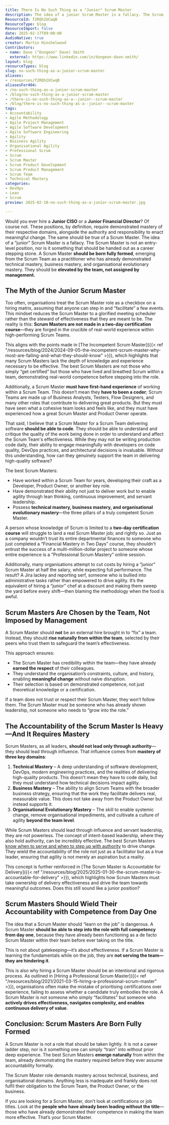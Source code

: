 ```yaml
---
title: There Is No Such Thing as a "Junior" Scrum Master
description: The idea of a junior Scrum Master is a fallacy. The Scrum Master is not an entry-level position and should be born fully formed!
ResourceId: f2RQh2UCwqB
ResourceType: blog
ResourceImport: false
date: 2025-02-17T09:00:00
AudioNative: true
creator: Martin Hinshelwood
Contributors:
- name: Dave ("Dungeon" Dave) Smith
  external: https://www.linkedin.com/in/dungeon-dave-smith/
layout: blog
resourceTypes: blog
slug: no-such-thing-as-a-junior-scrum-master
aliases:
- /resources/f2RQh2UCwqB
aliasesFor404:
- /no-such-thing-as-a-junior-scrum-master
- /blog/no-such-thing-as-a-junior-scrum-master
- /there-is-no-such-thing-as-a--junior--scrum-master
- /blog/there-is-no-such-thing-as-a--junior--scrum-master
tags:
- Accountability
- Agile Methodology
- Agile Project Management
- Agile Software Development
- Agile Software Engineering
- Agility
- Business Agility
- Organisational Agility
- Professional Scrum
- Scrum
- Scrum Master
- Scrum Product Development
- Scrum Product Management
- Scrum Team
- Technical Mastery
categories:
- DevOps
- Lean
- Scrum
preview: 2025-02-10-no-such-thing-as-a-junior-scrum-master.jpg

---
```

Would you ever hire a **Junior CISO** or a **Junior Financial Director**? Of course not. These positions, by definition, require demonstrated mastery of their respective domains, alongside the authority and responsibility to enact meaningful change. The same should be true of a Scrum Master. The idea of a “junior” Scrum Master is a fallacy. The Scrum Master is not an entry-level position, nor is it something that should be handed out as a career stepping stone. A Scrum Master **should be born fully formed**, emerging from the Scrum Team as a practitioner who has already demonstrated technical mastery, business mastery, and organisational evolutionary mastery. They should be **elevated by the team, not assigned by management.**

## The Myth of the Junior Scrum Master

Too often, organisations treat the Scrum Master role as a checkbox on a hiring matrix, assuming that anyone can step in and “facilitate” a few events. This mindset reduces the Scrum Master to a glorified meeting scheduler rather than the steward of effectiveness that they are meant to be. The reality is this: **Scrum Masters are not made in a two-day certification course**—they are forged in the crucible of real-world experience within high-performing Scrum Teams.

This aligns with the points made in [The Incompetent Scrum Master]({{< ref "/resources/blog/2024/2024-09-05-the-incompetent-scrum-master-why-most-are-failing-and-what-they-should-know" >}}), which highlights that many Scrum Masters lack the depth of knowledge and experience necessary to be effective. The best Scrum Masters are not those who simply “get certified” but those who have lived and breathed Scrum within a team, demonstrating real-world competence before stepping into the role.

Additionally, a Scrum Master **must have first-hand experience** of working within a Scrum Team. This doesn’t mean they **have to been a coder**; Scrum Teams are made up of Business Analysts, Testers, Flow Designers, and many other roles that contribute to delivering great products. But they must have seen what a cohesive team looks and feels like, and they must have experienced how a great Scrum Master and Product Owner operate.

That said, I believe that a Scrum Master for a Scrum Team delivering software **should be able to code**. They should be able to understand and critique the quality of the work being done in order to understand and affect the Scrum Team's effectiveness. While they may not be writing production code daily, their ability to engage meaningfully with developers on code quality, DevOps practices, and architectural decisions is invaluable. Without this understanding, how can they genuinely support the team in delivering high-quality software?

The best Scrum Masters:

- Have worked within a Scrum Team for years, developing their craft as a Developer, Product Owner, or another key role.
- Have demonstrated their ability not just to deliver work but to enable agility through lean thinking, continuous improvement, and servant leadership.
- Possess **technical mastery, business mastery, and organisational evolutionary mastery**—the three pillars of a truly competent Scrum Master.

A person whose knowledge of Scrum is limited to a **two-day certification course** will struggle to land a real Scrum Master job; and rightly so. Just as a company wouldn’t trust its entire departmental finances to someone who just completed a “Financial Mastery in Two Days” course, they shouldn’t entrust the success of a multi-million-dollar project to someone whose entire experience is a “Professional Scrum Mastery” online session.

Additionally, many organisations attempt to cut costs by hiring a “junior” Scrum Master at half the salary, while expecting full performance. The result? A Jira lackey and reporting serf, someone who is bullied into administrative tasks rather than empowered to drive agility. It’s the equivalent of hiring a “junior” chef at a discount and making them sweep the yard before every shift—then blaming the methodology when the food is awful.

## Scrum Masters Are Chosen by the Team, Not Imposed by Management

A Scrum Master should **not** be an external hire brought in to “fix” a team. Instead, they should **rise naturally from within the team**, selected by their peers who trust them to safeguard the team’s effectiveness.

This approach ensures:

- The Scrum Master has credibility within the team—they have already **earned the respect** of their colleagues.
- They understand the organisation’s constraints, culture, and history, enabling **meaningful change** without naive disruption.
- Their selection is based on demonstrated competence, not just theoretical knowledge or a certification.

If a team does not trust or respect their Scrum Master, they won’t follow them. The Scrum Master must be someone who has already shown leadership, not someone who needs to “grow into the role.”

## The Accountability of the Scrum Master Is Heavy—And It Requires Mastery

Scrum Masters, as all leaders, **should not lead only through authority**—they should lead through influence. That influence comes from **mastery of three key domains**:

1. **Technical Mastery** – A deep understanding of software development, DevOps, modern engineering practices, and the realities of delivering high-quality products. This doesn’t mean they have to code daily, but they must understand how technical decisions impact agility.
2. **Business Mastery** – The ability to align Scrum Teams with the broader business strategy, ensuring that the work they facilitate delivers real, measurable value. This does not take away from the Product Owner but instead supports it.
3. **Organisational Evolutionary Mastery** – The skill to enable systemic change, remove organisational impediments, and cultivate a culture of agility **beyond the team level**.

While Scrum Masters should lead through influence and servant leadership, they are not powerless. The concept of intent-based leadership, where they also hold authority, can be incredibly effective. The best Scrum Masters [know when to serve and when to step up with authority](https://www.scrum.org/resources/blog/your-next-scrum-master-should-be-your-manager) to drive change. They wield the accountability of the role not just as a facilitator but as a true leader, ensuring that agility is not merely an aspiration but a reality.

This concept is further reinforced in [The Scrum Master is Accountable for Delivery]({{< ref "/resources/blog/2025/2025-01-30-the-scrum-master-is-accountable-for-delivery" >}}), which highlights how Scrum Masters must take ownership of delivery effectiveness and drive the team towards meaningful outcomes. Does this still sound like a junior position?

## Scrum Masters Should Wield Their Accountability with Competence from Day One

The idea that a Scrum Master should “learn on the job” is dangerous. A Scrum Master **should be able to step into the role with full competency from day one**, because they have already been functioning as a de facto Scrum Master within their team before ever taking on the title.

This is not about gatekeeping—it’s about effectiveness. If a Scrum Master is learning the fundamentals while on the job, they are **not serving the team—they are hindering it**.

This is also why hiring a Scrum Master should be an intentional and rigorous process. As outlined in [Hiring a Professional Scrum Master]({{< ref "/resources/blog/2021/2021-03-15-hiring-a-professional-scrum-master" >}}), organisations often make the mistake of prioritising certifications over experience, failing to assess whether a candidate truly embodies the role. A Scrum Master is not someone who simply “facilitates” but someone who **actively drives effectiveness, navigates complexity, and enables continuous delivery of value**.

## Conclusion: Scrum Masters Are Born Fully Formed

A Scrum Master is not a role that should be taken lightly. It is not a career ladder step, nor is it something one can simply “train” into without prior deep experience. The best Scrum Masters **emerge naturally** from within the team, already demonstrating the mastery required before they ever assume accountability formally.

The Scrum Master role demands mastery across technical, business, and organisational domains. Anything less is inadequate and frankly does not fulfil their obligation to the Scrum Team, the Product Owner, or the business.

If you are looking for a Scrum Master, don’t look at certifications or job titles. Look at the **people who have already been leading without the title**—those who have already demonstrated their competence in making the team more effective. That’s your Scrum Master.
